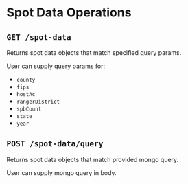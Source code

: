 # Spot Data Operations

## `GET /spot-data`

Returns spot data objects that match specified query params.

User can supply query params for:

- `county`
- `fips`
- `hostAc`
- `rangerDistrict`
- `spbCount`
- `state`
- `year`

## `POST /spot-data/query`

Returns spot data objects that match provided mongo query.

User can supply mongo query in body.
